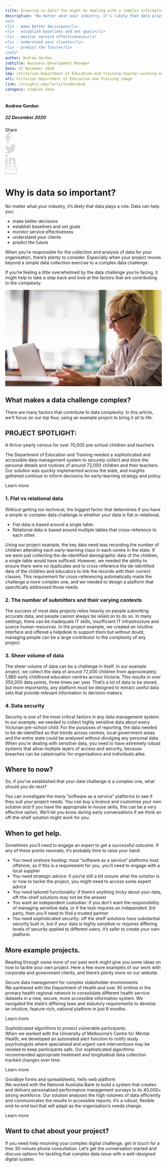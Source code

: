 ```yaml
---
title: Drowning in data? You might be dealing with a complex information challenge.
description: "No matter what your industry, it’s likely that data plays a role. Data can help you:
<ul>
<li> - make better decisions</li>
<li> - establish baselines and set goals</li>
<li> - monitor service effectiveness</li>
<li> - understand your clients</li>
<li> - predict the future</li>
</ul>"
author: Andrew Gordon
jobtitle: Business Development Manager
date: 22 December 2020
img: /Victorian-Department-of-Education-and-Training-teacher-working-on-computer.jpg
alt: Victorian Department of Education and Training image
link: /insights_new/?article=0&tab=0
category: Complex data
---
```


<div class="grid grid-cols-12">

<div class="col-span-12 lg:col-span-3 blog-sidebar">
<div class="blog-sidebar-author">

#### Andrew Gordon

##### 22 December 2020
</div>
<div class="grid grid-cols-4">
<div class="col-span-3 lg:col-span-4 blog-social-media grid grid-cols-5 justify-items-start lg:justify-items-center hidden">
<div class="col-span-1">
Share
</div>

<div class="col-span-1">
<img class="h-4" src="/Facebook.svg" />
</div>

<div class="col-span-1">
<img class="h-4" src="/Twitter.svg" />
</div>

<div class="col-span-1">
<img class="h-4" src="/Linkedin.svg" />
</div>

<div class="col-span-1">
<a href="mailto:info@strategicdata.com.au">
<img class="h-4" src="/Email.svg" />
</a>
</div>

</div>
</div>
</div>


<div class="col-span-12 lg:col-span-9 lg:col-start-4 xl:col-span-8 xl:col-start-5 lg:pl-6 xl:pl-0 blog-text">
<div>

# Why is data so important?
No matter what your industry, it’s likely that data plays a role. Data can help you:
<div class="blog-text-list">
<ul>
  <li>make better decisions</li>
  <li>establish baselines and set goals</li>
  <li>monitor service effectiveness</li>
  <li>understand your clients</li>
  <li>predict the future</li>
</ul>
</div>

When you’re responsible for the collection and analysis of data for your organisation, there’s plenty to consider. Especially when your project moves beyond a simple data collection exercise to a complex data challenge.

If you’re feeling a little overwhelmed by the data challenge you’re facing, it might help to take a step back and look at the factors that are contributing to the complexity.

![Victorian Department of Education and Training image](/Victorian-Department-of-Education-and-Training-teacher-working-on-computer.jpg)

## What makes a data challenge complex?
There are many factors that contribute to data complexity. In this article, we’ll focus on our top four, using an example project to bring it all to life.

<div class="bg-logiclylightgrey px-12 py-6 my-4">

## PROJECT SPOTLIGHT:
<div class="font-semibold text-sm pr-12 pt-2">A thrice-yearly census for over 70,000 pre-school children and teachers</div>

<span class="text-sm">The Department of Education and Training needed a sophisticated and accessible data management system to securely collect and store the personal details and routines of around 72,000 children and their teachers. Our solution was quickly implemented across the state, and insights gathered continue to inform decisions for early-learning strategy and policy.</span>

<div class="pt-2 text-sm">

<NuxtLink to="/projects/?article=0&tab=3">Learn more</NuxtLink>
</div>
</div>

### 1. Flat vs relational data
Without getting too technical, the biggest factor that determines if you have a simple or complex data challenge is whether your data is flat or relational.
<div class="blog-text-list">
<ul>
  <li>Flat data is based around a single table. </li>
  <li>Relational data is based around multiple tables that cross-reference to each other.</li>
</ul>
</div>

Using our project example, the key data need was recording the number of children attending each early-learning class in each centre in the state. If we were just collecting the de-identified demographic data of the children, a single table would have sufficed. However, we needed the ability to ensure there were no duplicates and to cross reference the de-identified data of the children and educators to link the records with their correct classes. This requirement for cross-referencing automatically made the challenge a more complex one, and we needed to design a platform that specifically addressed those needs.

### 2. The number of submitters and their varying contexts

The success of most data projects relies heavily on people submitting accurate data, and people cannot always be relied on to do so.  In many settings, there can be inadequate IT skills, insufficient IT infrastructure and scarce human resources. In the project example, we created an intuitive interface and offered a helpdesk to support them but without doubt, managing people can be a large contributor to the complexity of any project.

### 3. Sheer volume of data

The sheer volume of data can be a challenge in itself. In our example project, we collect the data of around 72,000 children from approximately 1,980 early childhood education centres across Victoria. This results in over 350,000 data points, three times per year. That’s a lot of data to be stored, but more importantly, any platform must be designed to extract useful data sets that provide relevant information to decision makers.

### 4. Data security

Security is one of the most critical factors in any data management system. In our example, we needed to collect highly sensitive data about every Victorian pre-school child. For the purposes of reporting, the data needed to be de-identified so that trends across centres, local government areas and the entire state could be analysed without divulging any personal data. When you’re dealing with sensitive data, you need to have extremely robust systems that allow multiple layers of access and security, because breaches can be catastrophic for organisations and individuals alike.

## Where to now?

So, if you’ve established that your data challenge is a complex one, what should you do next?

You can investigate the many “software as a service” platforms to see if they suit your project needs. You can buy a licence and customise your own solution and if you have the appropriate in-house skills, this can be a very effective option. We’ll let you know during early conversations if we think an off-the-shelf solution might work for you.

## When to get help.

Sometimes you’ll need to engage an expert to get a successful outcome. If any of these points resonate, it’s probably time to raise your hand:
<div class="blog-text-list">
<ul>
  <li>You need onshore hosting: most “software as a service” platforms host offshore, so if this is a requirement for you, you’ll need to engage with a local supplier</li>
  <li>You need strategic advice: if you’re still a bit unsure what the solution is or how to tackle the project, you might need to access some expert advice</li>
  <li>You need tailored functionality: if there’s anything tricky about your data, off-the-shelf solutions may not be the answer</li>
  <li>You want an independent custodian: if you don’t want the responsibility of managing sensitive data, or if the task requires an independent 3rd party, then you’ll need to find a trusted partner</li>
  <li>You need sophisticated security: off the shelf solutions have substantial security built in, but if your data is highly sensitive or requires differing levels of security applied to different users, it’s safer to create your own platform.</li>
</ul>
</div>

## More example projects.

Reading through some more of our past work might give you some ideas on how to tackle your own project. Here a few more examples of our work with corporate and government clients, and there’s plenty more on <NuxtLink to="/projects">our website</NuxtLink>.


<div class="grid grid-cols-7 col-gap-4 text-logiclytextgrey insightstable mt-6">
<div class="grid col-span-7 grid-col-2 lg:col-span-3 lg:col-start-1">
<div class="col-span-2 grid content-center">
<overlay-image
  imageurl="/Department-of-health-increasing-the-spread-of-the-online-vlidator-process.jpg"
  height="230px"
/>
</div>
</div>

<div class="grid content-center col-span-7 lg:col-span-4 lg:col-start-4 lg:px-2">
<div class="font-semibold leading-snug lg:text-sm text-logiclytheme4 pt-2 lg:pt-0 pb-1">
  Secure data management for complex stakeholder environments
</div>
<div class="text-xs mr-0 sm:mr-16 lg:mr-0">
  We partnered with the Department of Health and over 30 entities in the primary health regional network to consolidate different health service datasets in a new, secure, more accessible information system. We navigated the state’s differing laws and statutory requirements to develop an intuitive, feature-rich, national platform in just 6 months.
</div>
<div class="text-sm font-medium pt-2">

<NuxtLink to="/projects/?article=3&tab=1">Learn more</NuxtLink>
</div>
</div>
</div>


<div class="grid grid-cols-7 col-gap-4 text-logiclytextgrey insightstable mt-6">
<div class="grid col-span-7 grid-col-2 lg:col-span-3 lg:col-start-1">
<div class="col-span-2 grid content-center">
<overlay-image
  imageurl="/Mental-health-in-the-community-university-of-melbourne.jpg"
  height="230px"
/>
</div>
</div>

<div class="grid content-center col-span-7 lg:col-span-4 lg:col-start-4 lg:px-2">
<div class="font-semibold leading-snug lg:text-sm text-logiclytheme4 pt-2 lg:pt-0 pb-1">
  Sophisticated algorithms to protect vulnerable participants
</div>
<div class="text-xs mr-0 sm:mr-16 lg:mr-0">
  When we worked with the University of Melbourne’s Centre for Mental Health, we developed an automated alert function to notify study psychologists where specialised and urgent care interventions may be needed to keep participants safe. Our sophisticated algorithms recommended appropriate treatment and longitudinal data collection tracked changes over time.
</div>
<div class="text-sm font-medium pt-2">

<NuxtLink to="/projects/?article=0&tab=0">Learn more</NuxtLink>
</div>
</div>
</div>


<div class="grid grid-cols-7 col-gap-4 text-logiclytextgrey insightstable mt-6 mb-6">
<div class="grid col-span-7 grid-col-2 lg:col-span-3 lg:col-start-1">
<div class="col-span-2 grid content-center">
<overlay-image
  imageurl="/National-Australia-Bank-coworkers-meeting.jpg"
  height="230px"
/>
</div>
</div>

<div class="grid content-center col-span-7 lg:col-span-4 lg:col-start-4 lg:px-2">
<div class="font-semibold leading-snug lg:text-sm text-logiclytheme4 pt-2 lg:pt-0 pb-1">
  Goodbye forms and spreadsheets, hello web platform
</div>
<div class="text-xs mr-0 sm:mr-16 lg:mr-0">
  We worked with the National Australia Bank to build a system that creates and delivers personalised performance management surveys to its 40,000+ strong workforce. Our solution analyses the high volumes of data efficiently and communicates the results in accessible reports. It’s a robust, flexible end-to-end tool that will adapt as the organisation’s needs change.
</div>
<div class="text-sm font-medium pt-2">

<NuxtLink to="/projects/?article=0&tab=5">Learn more</NuxtLink>
</div>
</div>
</div>


## Want to chat about your project?

If you need help resolving your complex digital challenge, <NuxtLink to="/contactus">get in touch</NuxtLink> for a free 30-minute phone consultation. Let’s get the conversation started and discuss options for tackling that complex data issue with a well-designed digital system.

</div>

</div>
